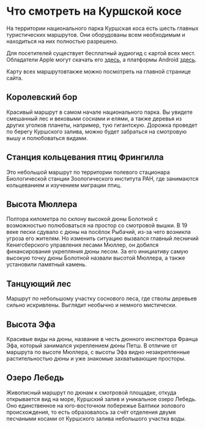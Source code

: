 # Что смотреть на Куршской косе

На территории национального парка Куршская коса есть шесть главных туристических маршрутов. Они оборудованы всем необходимым и находиться на них полностью разрешено.

Для посетителей существует бесплатный аудиогид с картой всех мест. Обладатели Apple могут скачать его [здесь](https://itunes.apple.com/by/app/nacional-nyj-park-kursskaa/id895722084?mt=8), а платформы Android [здесь](https://play.google.com/store/apps/details?id=com.kaliningrad.guide).

Карту всех маршрутовтакже можно посмотреть на главной странице сайта.

## Королевский бор

Красивый маршрут в самом начале национального парка. Вы увидете смешанный лес и вековыми соснами и елями, а также деревья из других уголков планеты, например, тую гигантскую. Дорожка проведет по берегу Куршского залива, можно будет забраться на смотровую вышу и полюбоваться видами.

## Станция кольцевания птиц Фрингилла

Это небольшой маршрут по территории полевого стационара Биологической станции Зоологического института РАН, где занимаются кольцеванием и изучением миграции птиц.

## Высота Мюллера

Полтора километра по склону высокой дюны Болотной с возможностью полюбоваться на простор со смотровой вышки. В 19 веке пески сдувало с дюны на посёлок Рыбачий, из-за чего возникла угроза его жителям. Но изменить ситуацию вызвался главный лесничий Кенигсберского управления лесами Мюллер, он добился финансирования укрепляния дюны лесом. За его инициативу самую высокую точку дюны Болотной назвали высотой Мюллера, а также установили памятный камень.

## Танцующий лес

Маршрут по небольшому участку соснового леса, где стволы деревьев сильно искривлены. Выглядит необычно и немного мистически.

## Высота Эфа

Красивые виды на дюны, название в честь дюнного инспектора Франца Эфа, который занимался укреплением дюны Петш. В отличие от маршрута по высоте Мюллера, с высоты Эфа видно незакрепленные растительностью дюны и уже знакомые захватывающие просторы.

## Озеро Лебедь

Живописный маршрут по дюнам к смотровой площадке, откуда открывается вид на море, Куршский залив и уникальное озеро Лебедь. Оно единственное на юго-восточном побережье Балтики эолового происхождения, то есть образовалось за счёт отделения двумя песчаными косами от Куршского залива небольшого участка воды.
